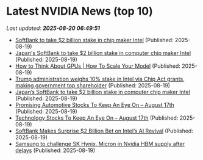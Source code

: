# Latest NVIDIA News (top 10)
_Last updated: **2025-08-20 06:49:51**_

- [SoftBank to take $2 billion stake in chip maker Intel](https://www.hurriyetdailynews.com/softbank-to-take-2-billion-stake-in-chip-maker-intel-212668) (Published: 2025-08-19)
- [Japan's SoftBank to take $2 billion stake in computer chip maker Intel](https://abcnews.go.com/Technology/wireStory/japans-softbank-2-billion-stake-computer-chip-maker-124768102) (Published: 2025-08-19)
- [How to Think About GPUs | How To Scale Your Model](https://jax-ml.github.io/scaling-book/gpus/) (Published: 2025-08-19)
- [Trump administration weighs 10% stake in Intel via Chip Act grants, making government top shareholder](https://www.cnbc.com/2025/08/19/trump-administration-weighs-10percent-stake-in-intel-via-chip-act-grants.html) (Published: 2025-08-19)
- [Japan’s SoftBank to take $2 billion stake in computer chip maker Intel](https://financialpost.com/pmn/japans-softbank-to-take-2-billion-stake-in-computer-chip-maker-intel) (Published: 2025-08-19)
- [Promising Automotive Stocks To Keep An Eye On – August 17th](https://www.etfdailynews.com/2025/08/19/promising-automotive-stocks-to-keep-an-eye-on-august-17th/) (Published: 2025-08-19)
- [Technology Stocks To Keep An Eye On – August 17th](https://www.etfdailynews.com/2025/08/19/technology-stocks-to-keep-an-eye-on-august-17th/) (Published: 2025-08-19)
- [SoftBank Makes Surprise $2 Billion Bet on Intel’s AI Revival](https://financialpost.com/pmn/business-pmn/softbank-makes-surprise-2-billion-bet-on-intels-ai-revival) (Published: 2025-08-19)
- [Samsung to challenge SK Hynix, Micron in Nvidia HBM supply after delays](https://www.digitimes.com/news/a20250818PD231/samsung-hbm-nvidia-sk-hynix-micron.html) (Published: 2025-08-19)
